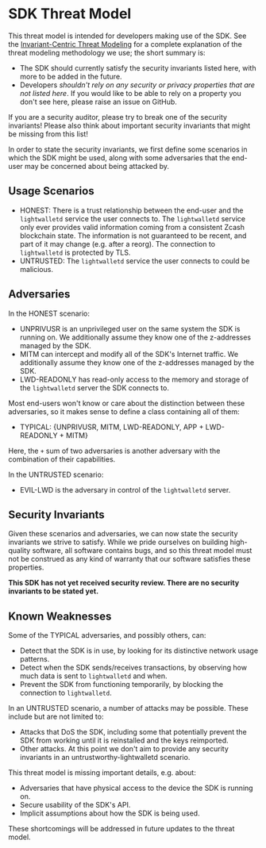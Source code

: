 SDK Threat Model
=================

This threat model is intended for developers making use of the SDK. See the
[Invariant-Centric Threat Modeling](https://github.com/defuse/ictm) for
a complete explanation of the threat modeling methodology we use; the short
summary is:

- The SDK should currently satisfy the security invariants listed here, with
  more to be added in the future.
- Developers *shouldn't rely on any security or privacy properties that are not
  listed here*. If you would like to be able to rely on a property you don't see
  here, please raise an issue on GitHub.

If you are a security auditor, please try to break one of the security
invariants! Please also think about important security invariants that might be
missing from this list!

In order to state the security invariants, we first define some scenarios in
which the SDK might be used, along with some adversaries that the end-user may
be concerned about being attacked by.

## Usage Scenarios

- HONEST: There is a trust relationship between the end-user and the
  `lightwalletd` service the user connects to. The `lightwalletd` service only
  ever provides valid information coming from a consistent Zcash blockchain
  state. The information is not guaranteed to be recent, and part of it may
  change (e.g. after a reorg). The connection to `lightwalletd` is protected by
  TLS.
- UNTRUSTED: The `lightwalletd` service the user connects to could be malicious.

## Adversaries

In the HONEST scenario:

- UNPRIVUSR is an unprivileged user on the same system the SDK is running on. We
  additionally assume they know one of the z-addresses managed by the SDK.
- MITM can intercept and modify all of the SDK's Internet traffic. We
  additionally assume they know one of the z-addresses managed by the SDK.
- LWD-READONLY has read-only access to the memory and storage of the
  `lightwalletd` server the SDK connects to.

Most end-users won't know or care about the distinction between these
adversaries, so it makes sense to define a class containing all of them:

- TYPICAL: {UNPRIVUSR, MITM, LWD-READONLY, APP + LWD-READONLY + MITM}

Here, the `+` sum of two adversaries is another adversary with the combination
of their capabilities.

In the UNTRUSTED scenario:

- EVIL-LWD is the adversary in control of the `lightwalletd` server.

## Security Invariants

Given these scenarios and adversaries, we can now state the security invariants
we strive to satisfy. While we pride ourselves on building high-quality software,
all software contains bugs, and so this threat model must not be construed as
any kind of warranty that our software satisfies these properties.

**This SDK has not yet received security review. There are no security
invariants to be stated yet.**

## Known Weaknesses

Some of the TYPICAL adversaries, and possibly others, can:

- Detect that the SDK is in use, by looking for its distinctive network usage
  patterns.
- Detect when the SDK sends/receives transactions, by observing how much data is
  sent to `lightwalletd` and when.
- Prevent the SDK from functioning temporarily, by blocking the connection to
  `lightwalletd`.

In an UNTRUSTED scenario, a number of attacks may be possible. These include but
are not limited to:

- Attacks that DoS the SDK, including some that potentially prevent the SDK
    from working until it is reinstalled and the keys reimported.
- Other attacks. At this point we don't aim to provide any security invariants
  in an untrustworthy-lightwalletd scenario.

This threat model is missing important details, e.g. about:

- Adversaries that have physical access to the device the SDK is running on.
- Secure usability of the SDK's API.
- Implicit assumptions about how the SDK is being used.

These shortcomings will be addressed in future updates to the threat model.
